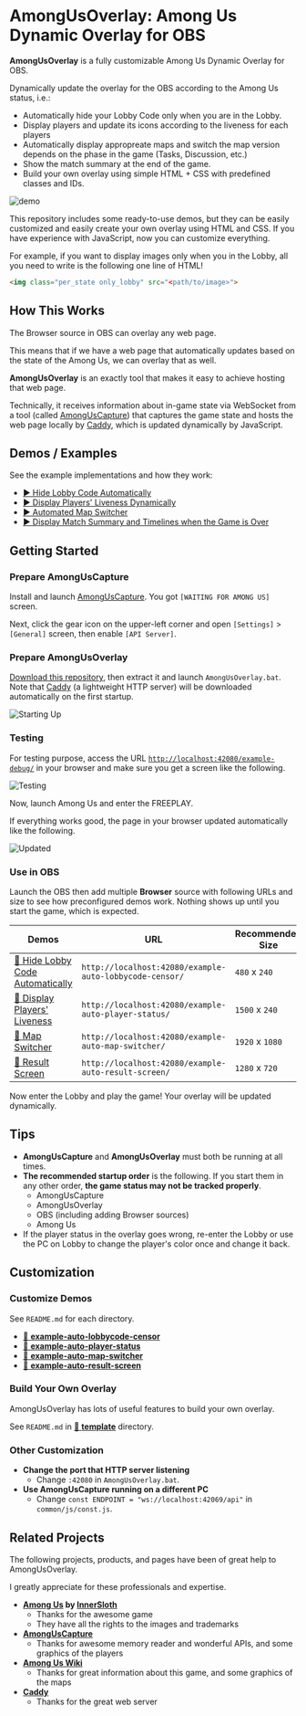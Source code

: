 # AmongUsOverlay: Among Us Dynamic Overlay for OBS

**AmongUsOverlay** is a fully customizable Among Us Dynamic Overlay for OBS.

Dynamically update the overlay for the OBS according to the Among Us status, i.e.:

* Automatically hide your Lobby Code only when you are in the Lobby.
* Display players and update its icons according to the liveness for each players
* Automatically display appropreate maps and switch the map version depends on the phase in the game (Tasks, Discussion, etc.)
* Show the match summary at the end of the game.
* Build your own overlay using simple HTML + CSS with predefined classes and IDs.

![demo](https://media.githubusercontent.com/media/kurokobo/storage/main/amongus-overlay/merged.gif)

This repository includes some ready-to-use demos, but they can be easily customized and easily create your own overlay using HTML and CSS. If you have experience with JavaScript, now you can customize everything.

For example, if you want to display images only when you in the Lobby, all you need to write is the following one line of HTML!

```html
<img class="per_state only_lobby" src="<path/to/image>">
```

## How This Works

The Browser source in OBS can overlay any web page.

This means that if we have a web page that automatically updates based on the state of the Among Us, we can overlay that as well.

**AmongUsOverlay** is an exactly tool that makes it easy to achieve hosting that web page.

Technically, it receives information about in-game state via WebSocket from a tool (called [AmongUsCapture](https://github.com/automuteus/amonguscapture)) that captures the game state and hosts the web page locally by [Caddy](https://caddyserver.com/), which is updated dynamically by JavaScript.

## Demos / Examples

See the example implementations and how they work:

* [▶️ Hide Lobby Code Automatically](example-auto-lobbycode-censor)
* [▶️ Display Players' Liveness Dynamically](example-auto-player-status)
* [▶️ Automated Map Switcher](example-auto-map-switcher)
* [▶️ Display Match Summary and Timelines when the Game is Over](example-auto-result-screen)

## Getting Started

### Prepare AmongUsCapture

Install and launch [AmongUsCapture](https://github.com/automuteus/amonguscapture). You got `[WAITING FOR AMONG US]` screen.

Next, click the gear icon on the upper-left corner and open `[Settings]` > `[General]` screen, then enable `[API Server]`.

### Prepare AmongUsOverlay

[Download this repository](https://github.com/kurokobo/amongus-overlay/archive/refs/heads/main.zip), then extract it and launch `AmongUsOverlay.bat`. Note that [Caddy](https://caddyserver.com/) (a lightweight HTTP server) will be downloaded automatically on the first startup.

![Starting Up](https://user-images.githubusercontent.com/2920259/118363954-95be4880-b5d1-11eb-928b-217822253bcd.png)

### Testing

For testing purpose, access the URL [`http://localhost:42080/example-debug/`](http://localhost:42080/example-debug/) in your browser and make sure you get a screen like the following.

![Testing](https://user-images.githubusercontent.com/2920259/118364037-cdc58b80-b5d1-11eb-951e-aff38d8c0ce2.png)

Now, launch Among Us and enter the FREEPLAY.

If everything works good, the page in your browser updated automatically like the following.

![Updated](https://user-images.githubusercontent.com/2920259/118364399-3c571900-b5d3-11eb-811a-7e6843df9fde.png)

### Use in OBS

Launch the OBS then add multiple **Browser** source with following URLs and size to see how preconfigured demos work. Nothing shows up until you start the game, which is expected.

| Demos | URL | Recommended Size |
|-|-|-|
| [📁 Hide Lobby Code Automatically](example-auto-lobbycode-censor) | `http://localhost:42080/example-auto-lobbycode-censor/` | `480` x `240` |
| [📁 Display Players' Liveness](example-auto-player-status) | `http://localhost:42080/example-auto-player-status/` | `1500` x `240` |
| [📁 Map Switcher](example-auto-map-switcher) | `http://localhost:42080/example-auto-map-switcher/` | `1920` x `1080` |
| [📁 Result Screen](example-auto-result-screen) | `http://localhost:42080/example-auto-result-screen/` | `1280` x `720` |

Now enter the Lobby and play the game! Your overlay will be updated dynamically.

## Tips

* **AmongUsCapture** and **AmongUsOverlay** must both be running at all times.
* **The recommended startup order** is the following. If you start them in any other order, **the game status may not be tracked properly**.
  * AmongUsCapture
  * AmongUsOverlay
  * OBS (including adding Browser sources)
  * Among Us
* If the player status in the overlay goes wrong, re-enter the Lobby or use the PC on Lobby to change the player's color once and change it back.

## Customization

### Customize Demos

See `README.md` for each directory.

* [📁 **example-auto-lobbycode-censor**](example-auto-lobbycode-censor)
* [📁 **example-auto-player-status**](example-auto-player-status)
* [📁 **example-auto-map-switcher**](example-auto-map-switcher)
* [📁 **example-auto-result-screen**](example-auto-result-screen)

### Build Your Own Overlay

AmongUsOverlay has lots of useful features to build your own overlay.

See `README.md` in [📁 **template**](template) directory.

### Other Customization

* **Change the port that HTTP server listening**
  * Change `:42080` in `AmongUsOverlay.bat`.
* **Use AmongUsCapture running on a different PC**
  * Change `const ENDPOINT = "ws://localhost:42069/api"` in `common/js/const.js`.

## Related Projects

The following projects, products, and pages have been of great help to AmongUsOverlay.

I greatly appreciate for these professionals and expertise.

* **[Among Us](https://innersloth.com/gameAmongUs.php) by [InnerSloth](https://innersloth.com/)**
  * Thanks for the awesome game
  * They have all the rights to the images and trademarks
* **[AmongUsCapture](https://github.com/automuteus/amonguscapture)**
  * Thanks for awesome memory reader and wonderful APIs, and some graphics of the players
* **[Among Us Wiki](https://among-us.fandom.com/)**
  * Thanks for great information about this game, and some graphics of the maps
* **[Caddy](https://caddyserver.com/)**
  * Thanks for the great web server
